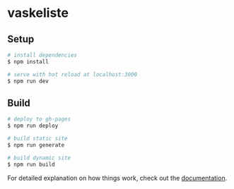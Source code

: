 # vaskeliste

## Setup

```bash
# install dependencies
$ npm install

# serve with hot reload at localhost:3000
$ npm run dev
```

## Build

```bash
# deploy to gh-pages
$ npm run deploy

# build static site
$ npm run generate

# build dynamic site
$ npm run build

```

For detailed explanation on how things work, check out the [documentation](https://nuxtjs.org).
